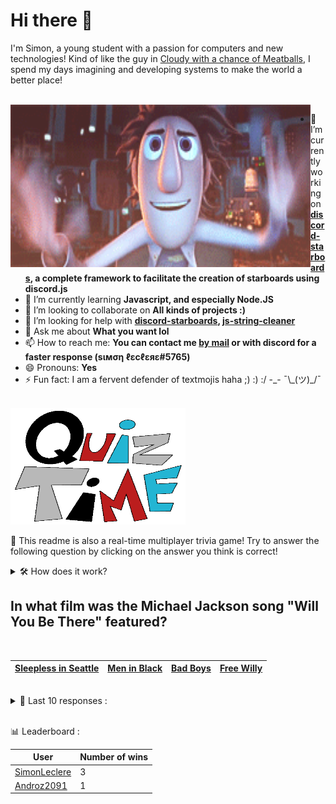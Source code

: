# Hi there 👋

I'm Simon, a young student with a passion for computers and new technologies!
Kind of like the guy in [Cloudy with a chance of Meatballs](https://www.youtube.com/watch?v=dQw4w9WgXcQ), I spend my days imagining and developing systems to make the world a better place!

<br>

<img width="480" height="260" src="./assets/cloudyWithAChanceOfMeatBalls.gif" align=left>

- 🔭 I’m currently working on **[discord-starboards](https://github.com/SimonLeclere/discord-starboards), a complete framework to facilitate the creation of starboards using discord.js**
- 🌱 I’m currently learning **Javascript, and especially Node.JS**
- 👯 I’m looking to collaborate on **All kinds of projects :)**
- 🤔 I’m looking for help with **[discord-starboards](https://github.com/SimonLeclere/discord-starboards), [js-string-cleaner](https://github.com/SimonLeclere/Js-String-Cleaner)**
- 💬 Ask me about **What you want lol**
- 📫 How to reach me: **You can contact me [by mail](mailto:simon-leclere@orange.fr) or with discord for a faster response (sιмση ℓεcℓεяε#5765)**
- 😄 Pronouns: **Yes**
- ⚡ Fun fact: I am a fervent defender of textmojis haha ;) :) :/ -\_- ¯\\\_(ツ)\_/¯

<br>

<img width="280" height="187" src="./assets/quizTime.gif">

<br>

🎲 This readme is also a real-time multiplayer trivia game! Try to answer the following question by clicking on the answer you think is correct!
<details>
  <summary>🛠️ How does it work?</summary>
  Each answer is a link to a pre-filled issue. When you press "Submit new issue", it triggers a Github action workflow that compares your answer with the correct answer, finds a new question and updates the readme.md file. Not bad huh?! This whole process only takes about 20 seconds!
</details>

## In what film was the Michael Jackson song &quot;Will You Be There&quot; featured?

<br>

| [Sleepless in Seattle](https://github.com/SimonLeclere/SimonLeclere/issues/new?title=quiz%7C1906%7CSleepless%20in%20Seattle&body=Just%20click%20'Submit%20new%20issue'.) | [Men in Black](https://github.com/SimonLeclere/SimonLeclere/issues/new?title=quiz%7C1906%7CMen%20in%20Black&body=Just%20click%20'Submit%20new%20issue'.) | [Bad Boys](https://github.com/SimonLeclere/SimonLeclere/issues/new?title=quiz%7C1906%7CBad%20Boys&body=Just%20click%20'Submit%20new%20issue'.) | [Free Willy](https://github.com/SimonLeclere/SimonLeclere/issues/new?title=quiz%7C1906%7CFree%20Willy&body=Just%20click%20'Submit%20new%20issue'.) |
| - | - | - | - | 

<br>

<details>
  <summary>📒 Last 10 responses :</summary>

- **arclegrandroi** answered **G-Man** to `The default playermodel of Garry&#039;s Mod is this Half Life 2 character.` (Wrong answer)
- **SimonLeclere** answered **Punctuate a sentence** to `What would you directly learn to do from the Chicago Manual of Style?` (Good answer)
- **SimonLeclere** answered **John Patrick Lowrie** to `Aperture Science CEO Cave Johnson is voiced by which American actor?` (Wrong answer)
- **SimonLeclere** answered **Plastics** to `In the 1960s, Radio Shack was purchased by a company specializing in what?` (Wrong answer)
- **Androz2091** answered **to hold a ship in place** to `What is the proper nautical use of an anchor?` (Good answer)
- **MRakox** answered **Emoticon** to `A 1976 book by Richard Dawkins introduced what now-common word?` (Wrong answer)
- **MRakox** answered **Dinosaur** to `In the first known use of “mammoth” as an adjective, what item was it describing?` (Wrong answer)
- **MRakox** answered **kiss it** to `To ward off bad luck, what do many people do to wood?` (Wrong answer)
- **SimonLeclere** answered **Electron** to `A positron is an antiparticle of a what?` (Good answer)
- **SimonLeclere** answered **True** to `Several characters in "Super Mario 64" blink their eyes, including Mario himself.` (Good answer)

</details>

<br>

📊 Leaderboard :

| User | Number of wins |
|-|-|
| [SimonLeclere](https://github.com/SimonLeclere) | 3 |
| [Androz2091](https://github.com/Androz2091) | 1 |